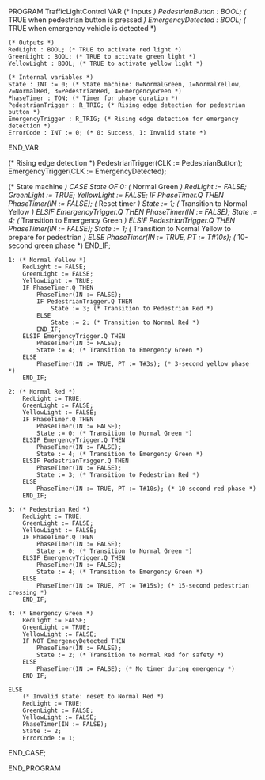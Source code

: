 PROGRAM TrafficLightControl
VAR
    (* Inputs *)
    PedestrianButton : BOOL; (* TRUE when pedestrian button is pressed *)
    EmergencyDetected : BOOL; (* TRUE when emergency vehicle is detected *)
    
    (* Outputs *)
    RedLight : BOOL; (* TRUE to activate red light *)
    GreenLight : BOOL; (* TRUE to activate green light *)
    YellowLight : BOOL; (* TRUE to activate yellow light *)
    
    (* Internal variables *)
    State : INT := 0; (* State machine: 0=NormalGreen, 1=NormalYellow, 2=NormalRed, 3=PedestrianRed, 4=EmergencyGreen *)
    PhaseTimer : TON; (* Timer for phase duration *)
    PedestrianTrigger : R_TRIG; (* Rising edge detection for pedestrian button *)
    EmergencyTrigger : R_TRIG; (* Rising edge detection for emergency detection *)
    ErrorCode : INT := 0; (* 0: Success, 1: Invalid state *)
END_VAR

(* Rising edge detection *)
PedestrianTrigger(CLK := PedestrianButton);
EmergencyTrigger(CLK := EmergencyDetected);

(* State machine *)
CASE State OF
    0: (* Normal Green *)
        RedLight := FALSE;
        GreenLight := TRUE;
        YellowLight := FALSE;
        IF PhaseTimer.Q THEN
            PhaseTimer(IN := FALSE); (* Reset timer *)
            State := 1; (* Transition to Normal Yellow *)
        ELSIF EmergencyTrigger.Q THEN
            PhaseTimer(IN := FALSE);
            State := 4; (* Transition to Emergency Green *)
        ELSIF PedestrianTrigger.Q THEN
            PhaseTimer(IN := FALSE);
            State := 1; (* Transition to Normal Yellow to prepare for pedestrian *)
        ELSE
            PhaseTimer(IN := TRUE, PT := T#10s); (* 10-second green phase *)
        END_IF;
    
    1: (* Normal Yellow *)
        RedLight := FALSE;
        GreenLight := FALSE;
        YellowLight := TRUE;
        IF PhaseTimer.Q THEN
            PhaseTimer(IN := FALSE);
            IF PedestrianTrigger.Q THEN
                State := 3; (* Transition to Pedestrian Red *)
            ELSE
                State := 2; (* Transition to Normal Red *)
            END_IF;
        ELSIF EmergencyTrigger.Q THEN
            PhaseTimer(IN := FALSE);
            State := 4; (* Transition to Emergency Green *)
        ELSE
            PhaseTimer(IN := TRUE, PT := T#3s); (* 3-second yellow phase *)
        END_IF;
    
    2: (* Normal Red *)
        RedLight := TRUE;
        GreenLight := FALSE;
        YellowLight := FALSE;
        IF PhaseTimer.Q THEN
            PhaseTimer(IN := FALSE);
            State := 0; (* Transition to Normal Green *)
        ELSIF EmergencyTrigger.Q THEN
            PhaseTimer(IN := FALSE);
            State := 4; (* Transition to Emergency Green *)
        ELSIF PedestrianTrigger.Q THEN
            PhaseTimer(IN := FALSE);
            State := 3; (* Transition to Pedestrian Red *)
        ELSE
            PhaseTimer(IN := TRUE, PT := T#10s); (* 10-second red phase *)
        END_IF;
    
    3: (* Pedestrian Red *)
        RedLight := TRUE;
        GreenLight := FALSE;
        YellowLight := FALSE;
        IF PhaseTimer.Q THEN
            PhaseTimer(IN := FALSE);
            State := 0; (* Transition to Normal Green *)
        ELSIF EmergencyTrigger.Q THEN
            PhaseTimer(IN := FALSE);
            State := 4; (* Transition to Emergency Green *)
        ELSE
            PhaseTimer(IN := TRUE, PT := T#15s); (* 15-second pedestrian crossing *)
        END_IF;
    
    4: (* Emergency Green *)
        RedLight := FALSE;
        GreenLight := TRUE;
        YellowLight := FALSE;
        IF NOT EmergencyDetected THEN
            PhaseTimer(IN := FALSE);
            State := 2; (* Transition to Normal Red for safety *)
        ELSE
            PhaseTimer(IN := FALSE); (* No timer during emergency *)
        END_IF;
    
    ELSE
        (* Invalid state: reset to Normal Red *)
        RedLight := TRUE;
        GreenLight := FALSE;
        YellowLight := FALSE;
        PhaseTimer(IN := FALSE);
        State := 2;
        ErrorCode := 1;
END_CASE;

END_PROGRAM
